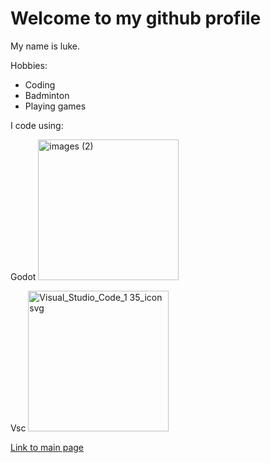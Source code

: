 <H1>Welcome to my github profile</H1>

<p> My name is luke.</p>

<p>Hobbies: </p>
<ul>
  <li>Coding</li>
  <li>Badminton</li>
  <li>Playing games</li>
</ul>


<p>I code using:</p>
<p>Godot <img width="225" height="225" alt="images (2)" src="https://github.com/user-attachments/assets/674cf24a-6aee-4d29-b974-b94e5913a6f8" />
</p>

<p>Vsc   <img width="225" height="225" alt="Visual_Studio_Code_1 35_icon svg" src="https://github.com/user-attachments/assets/6cc812af-64e2-498f-a026-c177ca5bf501" />
 </p>

<a href="https://github.com/luke-Caesar/luke-Caesar/blob/main/README.md" target="_blank" rel="noopener noreferrer">Link to main page</a>
